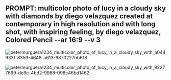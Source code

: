 ## PROMPT: multicolor photo of lucy in a cloudy sky with diamonds by diego velazquez created at contemporary in high resolution and with long shot, with inspiring feeling, by diego velazquez, Colored Pencil --ar 16:9 --v 3

![petermurguera1234_multicolor_photo_of_lucy_in_a_cloudy_sky_with_a044933f-8359-4648-a613-9870227bb618](https://user-images.githubusercontent.com/1816430/187436073-21315ce9-c144-46bf-9d55-bd035a8ad8e2.png)

![petermurguera1234_multicolor_photo_of_lucy_in_a_cloudy_sky_with_92277699-de9c-4bd2-9988-098c46bd1462](https://user-images.githubusercontent.com/1816430/187436102-51661572-ccfd-4c16-abb4-79c7c1dbaf50.png)
